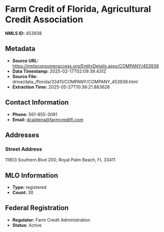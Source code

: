 # Farm Credit of Florida, Agricultural Credit Association

**NMLS ID:** 453938

## Metadata
- **Source URL:** https://nmlsconsumeraccess.org/EntityDetails.aspx/COMPANY/453938
- **Data Timestamp:** 2025-02-17T02:09:39.431Z
- **Source File:** drive/data_/florida/33411/COMPANY/COMPANY_453938.html
- **Extraction Time:** 2025-05-27T10:36:21.883626

## Contact Information
- **Phone:** 561-855-3091
- **Email:** dcaldeira@farmcreditfl.com

## Addresses
### Street Address
11903 Southern Blvd 200; Royal Palm Beach, FL 33411

## MLO Information
- **Type:** registered
- **Count:** 30

## Federal Registration
- **Regulator:** Farm Credit Administration
- **Status:** Active
